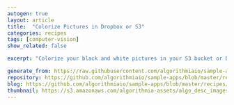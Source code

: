 ```yaml
---
autogen: true
layout: article
title:  "Colorize Pictures in Dropbox or S3"
categories: recipes
tags: [computer-vision]
show_related: false

excerpt: "Colorize your black and white pictures in your S3 bucket or Dropbox directory"

generate_from: https://raw.githubusercontent.com/algorithmiaio/sample-apps/master/recipes/Colorize-Photos/README.md
repository: https://github.com/algorithmiaio/sample-apps/blob/master/recipes/Colorize-Photos/
blog: https://github.com/algorithmiaio/sample-apps/blob/master/recipes/Colorize-Photos/README.md
thumbnail: https://s3.amazonaws.com/algorithmia-assets/algo_desc_images/deeplearning_ColorfulImageColorization/colorful_image_colorization_description_image.png
---
```

